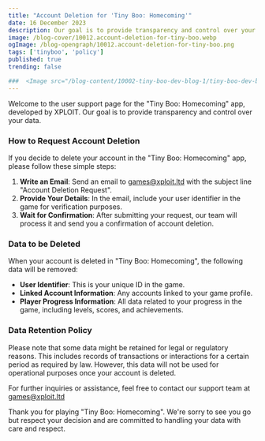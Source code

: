 ```yaml
---
title: "Account Deletion for 'Tiny Boo: Homecoming'"
date: 16 December 2023
description: Our goal is to provide transparency and control over your data.
image: /blog-cover/10012.account-deletion-for-tiny-boo.webp
ogImage: /blog-opengraph/10012.account-deletion-for-tiny-boo.png
tags: ['tinyboo', 'policy']
published: true
trending: false

###  <Image src="/blog-content/10002-tiny-boo-dev-blog-1/tiny-boo-dev-blog-1-2.webp" class="mx-auto"></Image>
---
```


Welcome to the user support page for the "Tiny Boo: Homecoming" app, developed by XPLOIT. Our goal is to provide transparency and control over your data.

### How to Request Account Deletion

If you decide to delete your account in the "Tiny Boo: Homecoming" app, please follow these simple steps:

1. **Write an Email**: Send an email to [games@xploit.ltd](mailto:games@xploit.ltd) with the subject line "Account Deletion Request".
2. **Provide Your Details**: In the email, include your user identifier in the game for verification purposes.
3. **Wait for Confirmation**: After submitting your request, our team will process it and send you a confirmation of account deletion.

### Data to be Deleted

When your account is deleted in "Tiny Boo: Homecoming", the following data will be removed:

- **User Identifier**: This is your unique ID in the game.
- **Linked Account Information**: Any accounts linked to your game profile.
- **Player Progress Information**: All data related to your progress in the game, including levels, scores, and achievements.

### Data Retention Policy

Please note that some data might be retained for legal or regulatory reasons. This includes records of transactions or interactions for a certain period as required by law. However, this data will not be used for operational purposes once your account is deleted.

For further inquiries or assistance, feel free to contact our support team at [games@xploit.ltd](mailto:games@xploit.ltd)

Thank you for playing "Tiny Boo: Homecoming". We're sorry to see you go but respect your decision and are committed to handling your data with care and respect.
